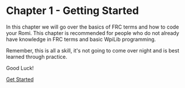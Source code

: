 # Chapter 1 - Getting Started

In this chapter we will go over the basics of FRC terms and how to code your Romi. This chapter is recommended for people who do not already have knowledge in FRC terms and basic WpiLib programming.

Remember, this is all a skill, it's not going to come over night and is best learned through practice.

Good Luck!

[Get Started](https://github.com/camden-git/romi-docs/blob/main/1-getting-started/basics.md)
